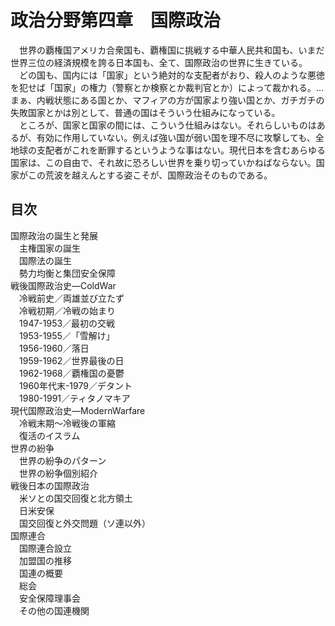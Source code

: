 # 政治分野第四章　国際政治  
  
　世界の覇権国アメリカ合衆国も、覇権国に挑戦する中華人民共和国も、いまだ世界三位の経済規模を誇る日本国も、全て、国際政治の世界に生きている。  
　どの国も、国内には「国家」という絶対的な支配者がおり、殺人のような悪徳を犯せば「国家」の権力（警察とか検察とか裁判官とか）によって裁かれる。…まぁ、内戦状態にある国とか、マフィアの方が国家より強い国とか、ガチガチの失敗国家とかは別として、普通の国はそういう仕組みになっている。  
　ところが、国家と国家の間には、こういう仕組みはない。それらしいものはあるが、有効に作用していない。例えば強い国が弱い国を理不尽に攻撃しても、全地球の支配者がこれを断罪するというような事はない。現代日本を含むあらゆる国家は、この自由で、それ故に恐ろしい世界を乗り切っていかねばならない。国家がこの荒波を越えんとする姿こそが、国際政治そのものである。  
  
## 目次  
国際政治の誕生と発展  
　主権国家の誕生  
　国際法の誕生  
　勢力均衡と集団安全保障  
戦後国際政治史―ColdWar  
　冷戦前史／両雄並び立たず  
　冷戦初期／冷戦の始まり  
　1947-1953／最初の交戦  
　1953-1955／「雪解け」  
　1956-1960／落日  
　1959-1962／世界最後の日  
　1962-1968／覇権国の憂鬱  
　1960年代末-1979／デタント  
　1980-1991／ティタノマキア  
現代国際政治史―ModernWarfare  
　冷戦末期～冷戦後の軍縮  
　復活のイスラム  
世界の紛争  
　世界の紛争のパターン  
　世界の紛争個別紹介  
戦後日本の国際政治  
　米ソとの国交回復と北方領土  
　日米安保  
　国交回復と外交問題（ソ連以外）  
国際連合  
　国際連合設立  
　加盟国の推移  
　国連の概要  
　総会  
　安全保障理事会  
　その他の国連機関  